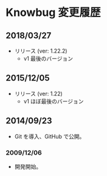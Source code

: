 # Knowbug 変更履歴

## 2018/03/27

- リリース (ver: 1.22.2)
    - v1 最後のバージョン

## 2015/12/05

- リリース (ver: 1.22)
    - v1 ほぼ最後のバージョン

## 2014/09/23

- Git を導入、GitHub で公開。

### 2009/12/06

- 開発開始。
